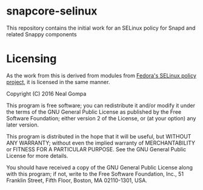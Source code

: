 # snapcore-selinux

This repository contains the initial work for an SELinux policy for Snapd and related Snappy components

# Licensing

As the work from this is derived from modules from [Fedora's SELinux policy project](https://github.com/fedora-selinux/selinux-policy), it is licensed in the same manner.

Copyright (C) 2016 Neal Gompa

This program is free software; you can redistribute it and/or
modify it under the terms of the GNU General Public License
as published by the Free Software Foundation; either version 2
of the License, or (at your option) any later version.

This program is distributed in the hope that it will be useful,
but WITHOUT ANY WARRANTY; without even the implied warranty of
MERCHANTABILITY or FITNESS FOR A PARTICULAR PURPOSE.  See the
GNU General Public License for more details.

You should have received a copy of the GNU General Public License
along with this program; if not, write to the Free Software
Foundation, Inc., 51 Franklin Street, Fifth Floor, Boston, MA  02110-1301, USA.
